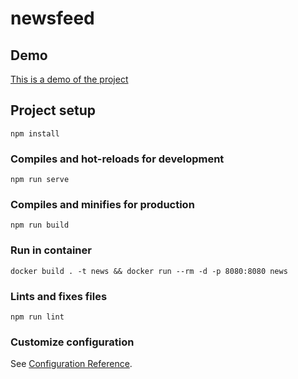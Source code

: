 # newsfeed

## Demo

[This is a demo of the project](https://newsfeedvue.netlify.app/)


## Project setup
```
npm install
```

### Compiles and hot-reloads for development
```
npm run serve
```

### Compiles and minifies for production
```
npm run build
```

### Run in container
```
docker build . -t news && docker run --rm -d -p 8080:8080 news 
```

### Lints and fixes files
```
npm run lint
```

### Customize configuration
See [Configuration Reference](https://cli.vuejs.org/config/).
